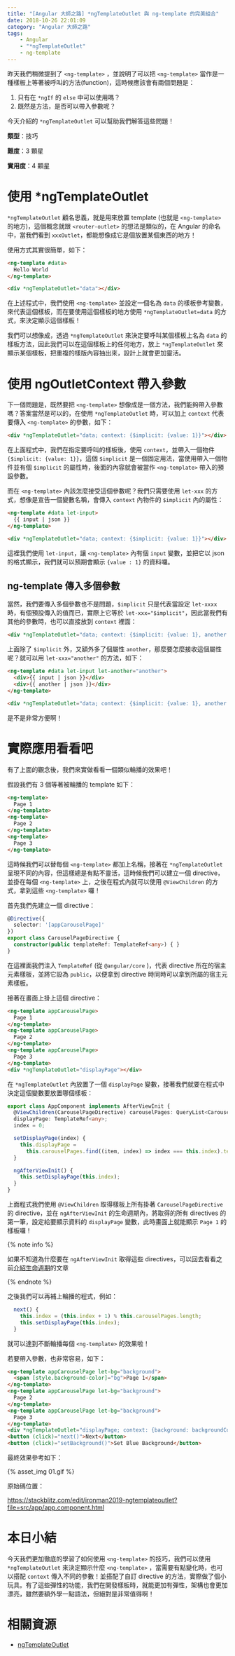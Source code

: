 ```yaml
---
title: "[Angular 大師之路] *ngTemplateOutlet 與 ng-template 的完美組合"
date: 2018-10-26 22:01:09
category: "Angular 大師之路"
tags:
	- Angular
	- "*ngTemplateOutlet"
	- ng-template
---
```


昨天我們稍微提到了 `<ng-template>` ，並說明了可以把 `<ng-template>` 當作是一種樣板上等著被呼叫的方法(function)，這時候應該會有兩個問題是：

1. 只有在 `*ngIf` 的 `else` 中可以使用嗎？
2. 既然是方法，是否可以帶入參數呢？

今天介紹的 `*ngTemplateOutlet` 可以幫助我們解答這些問題！

<!-- more -->

**類型**：技巧

**難度**：3 顆星

**實用度**：4 顆星

# 使用 *ngTemplateOutlet

`*ngTemplateOutlet` 顧名思義，就是用來放置 template (也就是 `<ng-template>` 的地方)，這個概念就跟 `<router-outlet>` 的想法是類似的，在 Angular 的命名中，當我們看到 `xxxOutlet`，都能想像成它是個放置某個東西的地方！

使用方式其實很簡單，如下：

```html
<ng-template #data>
  Hello World
</ng-template>

<div *ngTemplateOutlet="data"></div>
```

在上述程式中，我們使用 `<ng-template>` 並設定一個名為 `data` 的樣板參考變數，來代表這個樣板，而在要使用這個樣板的地方使用 `*ngTemplateOutlet=data` 的方式，來決定顯示這個樣板！

我們可以想像成，透過 `*ngTemplateOutlet` 來決定要呼叫某個樣板上名為 `data` 的樣板方法，因此我們可以在這個樣板上的任何地方，放上 `*ngTemplateOutlet` 來顯示某個樣板，把重複的樣版內容抽出來，設計上就會更加靈活。

# 使用 ngOutletContext 帶入參數

下一個問題是，既然要把 `<ng-template>` 想像成是一個方法，我們能夠帶入參數嗎？答案當然是可以的，在使用 `*ngTemplateOutlet` 時，可以加上 `context` 代表要傳入 `<ng-template>` 的參數，如下：

```html
<div *ngTemplateOutlet="data; context: {$implicit: {value: 1}}"></div>
```

在上面程式中，我們在指定要呼叫的樣板後，使用 `context`，並帶入一個物件 `{$implicit: {value: 1}}`，這個 `$implicit` 是一個固定用法，當使用帶入一個物件並有個 `$implicit` 的屬性時，後面的內容就會被當作 `<ng-template>` 帶入的預設參數。

而在 `<ng-template>` 內該怎麼接受這個參數呢？我們只需要使用 `let-xxx` 的方式，想像是宣告一個變數名稱，會傳入 `context` 內物件的 `$implicit` 內的屬性：

```html
<ng-template #data let-input>
  {{ input | json }}
</ng-template>

<div *ngTemplateOutlet="data; context: {$implicit: {value: 1}}"></div>
```

這裡我們使用 `let-input`，讓 `<ng-template>` 內有個 `input` 變數，並把它以 json 的格式顯示，我們就可以預期會顯示 `{value : 1}` 的資料囉。

## ng-template 傳入多個參數

當然，我們要傳入多個參數也不是問題，`$implicit` 只是代表當設定 `let-xxxx` 時，有個預設傳入的值而已，實際上它等於 `let-xxx="$implicit"`，因此當我們有其他的參數時，也可以直接放到 `context` 裡面：

```html
<div *ngTemplateOutlet="data; context: {$implicit: {value: 1}, another: {value: 2}}"></div>
```

上面除了 `$implicit` 外，又額外多了個屬性 `another`，那麼要怎麼接收這個屬性呢？就可以用 `let-xxx="another"` 的方法，如下：

```html
<ng-template #data let-input let-another="another">
  <div>{{ input | json }}</div>
  <div>{{ another | json }}</div>
</ng-template>

<div *ngTemplateOutlet="data; context: {$implicit: {value: 1}, another: {value: 2}}"></div>
```

是不是非常方便啊！

# 實際應用看看吧

有了上面的觀念後，我們來實做看看一個類似輪播的效果吧！

假設我們有 3 個等著被輪播的 template 如下：

```html
<ng-template>
  Page 1
</ng-template>
<ng-template>
  Page 2
</ng-template>
<ng-template>
  Page 3
</ng-template>
```

這時候我們可以替每個 `<ng-template>` 都加上名稱，接著在 `*ngTemplateOutlet` 呈現不同的內容，但這樣總是有點不靈活，這時候我們可以建立一個 directive，並掛在每個 `<ng-template>` 上，之後在程式內就可以使用 `@ViewChildren` 的方式，拿到這些 `<ng-template>` 囉！

首先我們先建立一個 directive：

```typescript
@Directive({
  selector: '[appCarouselPage]'
})
export class CarouselPageDirective {
  constructor(public templateRef: TemplateRef<any>) { }
}
```

在這裡面我們注入 `TemplateRef` (從 `@angular/core` )，代表 directive 所在的宿主元素樣板，並將它設為 `public`，以便拿到 directive 時同時可以拿到所屬的宿主元素樣板。

接著在畫面上掛上這個 directive：

```html
<ng-template appCarouselPage>
  Page 1
</ng-template>
<ng-template appCarouselPage>
  Page 2
</ng-template>
<ng-template appCarouselPage>
  Page 3
</ng-template>
<div *ngTemplateOutlet="displayPage"></div>
```

在 `*ngTemplateOutlet` 內放置了一個 `displayPage` 變數，接著我們就要在程式中決定這個變數要放置哪個樣板：

```typescript
export class AppComponent implements AfterViewInit {
  @ViewChildren(CarouselPageDirective) carouselPages: QueryList<CarouselPageDirective> 
  displayPage: TemplateRef<any>;
  index = 0;

  setDisplayPage(index) {
    this.displayPage = 
      this.carouselPages.find((item, index) => index === this.index).templateRef;
  }

  ngAfterViewInit() {
    this.setDisplayPage(this.index);
  }
}
```

上面程式我們使用 `@ViewChildren` 取得樣板上所有掛著 `CarouselPageDirective` 的 directive，並在 `ngAfterViewInit` 的生命週期內，將取得的所有 directives 的第一筆，設定給要顯示資料的 `displayPage` 變數，此時畫面上就能顯示 `Page 1` 的樣板囉！

{% note info %}

如果不知道為什麼要在 `ngAfterViewInit` 取得這些 directives，可以回去看看之前[介紹生命週期](https://wellwind.idv.tw/blog/2018/10/19/mastering-angular-04-life-cycles/)的文章

{% endnote %}

之後我們可以再補上輪播的程式，例如：

```typescript
  next() {
    this.index = (this.index + 1) % this.carouselPages.length;
    this.setDisplayPage(this.index);
  }
```

就可以達到不斷輪播每個 `<ng-template>` 的效果啦！

若要帶入參數，也非常容易，如下：

```html
<ng-template appCarouselPage let-bg="background">
  <span [style.background-color]="bg">Page 1</span>
</ng-template>
<ng-template appCarouselPage let-bg="background">
  Page 2
</ng-template>
<ng-template appCarouselPage let-bg="background">
  Page 3
</ng-template>
<div *ngTemplateOutlet="displayPage; context: {background: backgroundColor}"></div>
<button (click)="next()">Next</button>
<button (click)="setBackground()">Set Blue Background</button>
```

最終效果參考如下：

{% asset_img 01.gif %}

原始碼位置：

https://stackblitz.com/edit/ironman2019-ngtemplateoutlet?file=src/app/app.component.html

# 本日小結

今天我們更加徹底的學習了如何使用 `<ng-template>` 的技巧，我們可以使用 `*ngTemplateOutlet` 來決定顯示什麼 `<ng-template>` ，當需要有點變化時，也可以搭配 `context` 傳入不同的參數！並搭配了自訂 directive 的方法，實際做了個小玩具。有了這些彈性的功能，我們在開發樣板時，就能更加有彈性，架構也會更加漂亮，雖然要額外學一點語法，但絕對是非常值得啊！

# 相關資源

- [ngTemplateOutlet](https://angular.io/api/common/NgTemplateOutlet)